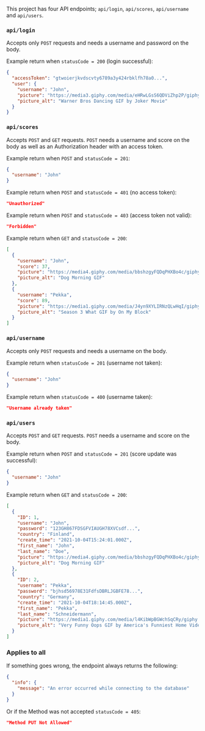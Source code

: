 This project has four API endpoints; `api/login`, `api/scores`, `api/username` and `api/users`.

### `api/login`

Accepts only `POST` requests and needs a username and password on the body.

Example return when `statusCode = 200` (login successful):

```json
{
  "accessToken": "gtwoierjkvdscvty6789a3y424rbklfh78a0...",
  "user": {
    "username": "John",
    "picture": "https://media3.giphy.com/media/eHRwLGsS6QDViZhp2P/giphy.gif...",
    "picture_alt": "Warner Bros Dancing GIF by Joker Movie"
  }
}
```

### `api/scores`

Accepts `POST` and `GET` requests. `POST` needs a username and score on the body as well as an Authorization header with
an access token.

Example return when `POST` and `statusCode = 201`:

```json
{
  "username": "John"
}
```

Example return when `POST` and `statusCode = 401` (no access token):

```json
"Unauthorized"
```

Example return when `POST` and `statusCode = 403` (access token not valid):

```json
"Forbidden"
```

Example return when `GET` and `statusCode = 200`:

```json
[
  {
    "username": "John",
    "score": 37,
    "picture": "https://media4.giphy.com/media/bbshzgyFQDqPHXBo4c/giphy.gif...",
    "picture_alt": "Dog Morning GIF"
  },
  {
    "username": "Pekka",
    "score": 89,
    "picture": "https://media1.giphy.com/media/J4yn9XYLIRNzQLwHqI/giphy.gif...",
    "picture_alt": "Season 3 What GIF by On My Block"
  }
]
```

### `api/username`

Accepts only `POST` requests and needs a username on the body.

Example return when `statusCode = 201` (username not taken):

```json
{
  "username": "John"
}
```

Example return when `statusCode = 400` (username taken):

```json
"Username already taken"
```

### `api/users`

Accepts `POST` and `GET` requests. `POST` needs a username and score on the body.

Example return when `POST` and `statusCode = 201` (score update was successful):

```json
{
  "username": "John"
}
```

Example return when `GET` and `statusCode = 200`:

```json
[
  {
    "ID": 1,
    "username": "John",
    "password": "123GH867FDSGFVIAUGH78XVCsdf...",
    "country": "Finland",
    "create_time": "2021-10-04T15:24:01.000Z",
    "first_name": "John",
    "last_name": "Doe",
    "picture": "https://media4.giphy.com/media/bbshzgyFQDqPHXBo4c/giphy.gif...",
    "picture_alt": "Dog Morning GIF"
  },
  {
    "ID": 2,
    "username": "Pekka",
    "password": "bjhsd56978E31FdfsDBRLJGBFE78...",
    "country": "Germany",
    "create_time": "2021-10-04T18:14:45.000Z",
    "first_name": "Pekka",
    "last_name": "Schneidermann",
    "picture": "https://media1.giphy.com/media/l4KibWpBGWchSqCRy/giphy.gif...",
    "picture_alt": "Very Funny Oops GIF by America's Funniest Home Videos"
  }
]
```

### Applies to all

If something goes wrong, the endpoint always returns the following:

```json
{
  "info": {
    "message": "An error occurred while connecting to the database"
  }
}
```

Or if the Method was not accepted `statusCode = 405`:

```json
"Method PUT Not Allowed"
```